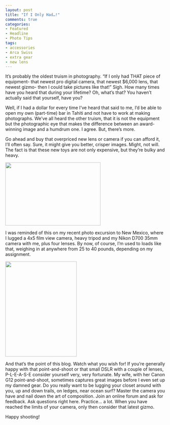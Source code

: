 ```yaml
---
layout: post
title: "If I Only Had…!"
comments: true
categories:
- Featured
- Headline
- Photo Tips
tags:
- accessories
- Arca Swiss
- extra gear
- new lens
---
```

<!--StartFragment-->It’s probably the oldest truism in photography. “If I only had THAT piece of equipment- that newest pro digital camera, that newest $6,000 lens, that newest gizmo- then I could take pictures like that!” Sigh. How many times have you heard that during your lifetime? Oh, what’s that? You haven’t actually said that yourself, have you?

Well, if I had a dollar for every time I’ve heard that said to me, I’d be able to open my own (part-time) bar in Tahiti and not have to work at making photographs. We’ve all heard the other truism, that it is not the equipment but the photographic eye that makes the difference between an award-winning image and a humdrum one. I agree. But, there’s more.

Go ahead and buy that overpriced new lens or camera if you can afford it, I’ll often say. Sure, it might give you better, crisper images. Might, not will. The fact is that these new toys are not only expensive, but they’re bulky and heavy.

<a href="http://blog.lesterpickerphoto.com/wp-content/uploads/2011/07/LAP9163.jpg"><img class="size-medium wp-image-1295" title="_LAP9163" src="http://blog.lesterpickerphoto.com/wp-content/uploads/2011/07/LAP9163-300x199.jpg" alt="" width="300" height="199" /></a>

I was reminded of this on my recent photo excursion to New Mexico, where I lugged a 4x5 film view camera, heavy tripod and my Nikon D700 35mm camera with me, plus four lenses. By now, of course, I’m used to loads like that, weighing in at anywhere from 25 to 40 pounds, depending on my assignment.

<a href="http://blog.lesterpickerphoto.com/wp-content/uploads/2011/07/les-on-treadmill_2010-10-01_331©LesterPicker.jpg"><img class="size-medium wp-image-1294" title="les on treadmill_2010-10-01_331©LesterPicker" src="http://blog.lesterpickerphoto.com/wp-content/uploads/2011/07/les-on-treadmill_2010-10-01_331©LesterPicker-225x300.jpg" alt="" width="225" height="300" /></a>

And that’s the point of this blog. Watch what you wish for! If you’re generally happy with that point-and-shoot or that small DSLR with a couple of lenses, P-L-E-A-S-E consider yourself very, very fortunate. My wife, with her Canon G12 point-and-shoot, sometimes captures great images before I even set up my damned gear. Do you really want to be lugging your closet around with you, up and down trails, on ledges, near ocean surf? Master the camera you have and nail down the art of composition. Join an online forum and ask for feedback. Ask questions right here. Practice… a lot. When you have reached the limits of your camera, only then consider that latest gizmo.

Happy shooting!

<!--EndFragment-->